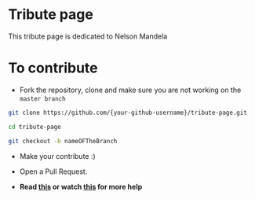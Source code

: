 # Tribute page

This tribute page is dedicated to Nelson Mandela

# To contribute

- Fork the repository, clone and make sure you are not working on the `master branch`

```bash
git clone https://github.com/{your-github-username}/tribute-page.git
```

```bash
cd tribute-page
```

```bash
git checkout -b nameOFTheBranch
```

- Make your contribute :)

- Open a Pull Request.

- **Read [this](https://help.github.com/en/articles/creating-a-pull-request-from-a-fork) or watch [this](https://www.youtube.com/watch?v=G1I3HF4YWEw) for more help**
